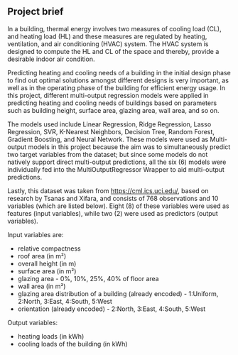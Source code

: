 ## Project brief

In a building, thermal energy involves two measures of cooling load (CL), and heating load (HL) and these measures are regulated by heating, ventilation, and air conditioning (HVAC) system. The HVAC system is designed to compute the HL and CL of the space and thereby, provide a desirable indoor air condition. 

Predicting heating and cooling needs of a building in the initial design phase to find out optimal solutions amongst different designs is very important, as well as in the operating phase of the building for efficient energy usage. In this project, different multi-output regression models were applied in predicting heating and cooling needs of buildings based on parameters such as building height, surface area, glazing area, wall area, and so on. 

The models used include Linear Regression, Ridge Regression, Lasso Regression, SVR, K-Nearest Neighbors, Decision Tree, Random Forest, Gradient Boosting, and Neural Network. These models were used as Multi-output models in this project because the aim was to simultaneously predict two target variables from the dataset; but since some models do not natively support direct multi-output predictions, all the six (6) models were individually fed into the MultiOutputRegressor Wrapper to aid multi-output predictions.  

Lastly, this dataset was taken from https://cml.ics.uci.edu/, based on research by Tsanas and Xifara, and consists of 768 observations and 10 variables (which are listed below). Eight (8) of these variables were used as features (input variables), while two (2) were used as predictors (output variables).

Input variables are: 
+ relative compactness 
+ roof area (in m²) 
+ overall height (in m) 
+ surface area (in m²) 
+ glazing area - 0%, 10%, 25%, 40% of floor area
+ wall area (in m²)
+ glazing area distribution of a building (already encoded) - 1:Uniform, 2:North, 3:East, 4:South, 5:West
+ orientation (already encoded) - 2:North, 3:East, 4:South, 5:West

Output variables: 
+ heating loads (in kWh)
+ cooling loads of the building (in kWh)
